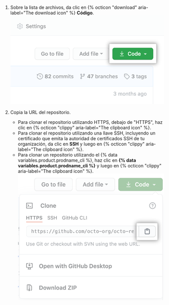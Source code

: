 1. Sobre la lista de archivos, da clic en {% octicon "download" aria-label="The download icon" %} **Código**. ![Botón de "Código"](/assets/images/help/repository/code-button.png)
1. Copia la URL del repositorio.

   - Para clonar el repositorio utilizando HTTPS, debajo de "HTTPS", haz clic en {% octicon "clippy" aria-label="The clipboard icon" %}.
   - Para clonar el repositorio utilizando una llave SSH, incluyendo un certificado que emita la autoridad de certificados SSH de tu organización, da clic en **SSH** y luego en {% octicon "clippy" aria-label="The clipboard icon" %}.
   - Para clonar un repositorio utilizando el {% data variables.product.prodname_cli %}, haz clic en **{% data variables.product.prodname_cli %}** y luego en {% octicon "clippy" aria-label="The clipboard icon" %}. ![El icono del portapapeles para copiar la URL para clonar un repositorio con el CLI de GitHub](/assets/images/help/repository/https-url-clone-cli.png)
